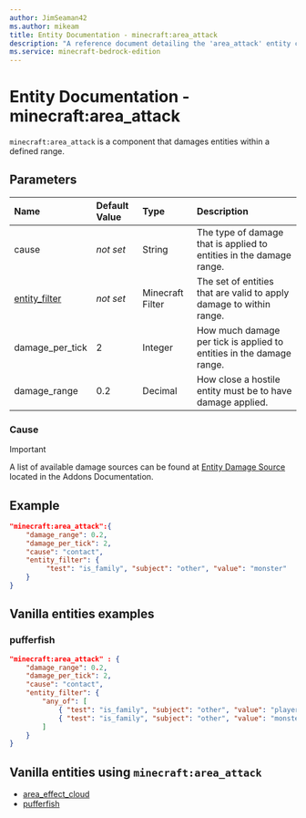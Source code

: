 ```yaml
---
author: JimSeaman42
ms.author: mikeam
title: Entity Documentation - minecraft:area_attack
description: "A reference document detailing the 'area_attack' entity component"
ms.service: minecraft-bedrock-edition
---
```


# Entity Documentation - minecraft:area_attack

`minecraft:area_attack` is a component that damages entities within a defined range.

## Parameters

|Name |Default Value  |Type  |Description  |
|:----------|:----------|:----------|:----------|
|cause |*not set* | String| The type of damage that is applied to entities in the damage range. |
|[entity_filter](../FilterList.md) |*not set*  |Minecraft Filter|The set of entities that are valid to apply damage to within range.    |
|damage_per_tick| 2| Integer|  How much damage per tick is applied to entities in the damage range. |
|damage_range| 0.2| Decimal| How close a hostile entity must be to have damage applied. |

### Cause

> [!IMPORTANT]
> A list of available damage sources can be found at [Entity Damage Source](../../../AddonsReference/Examples/AddonEntities.md#entity-damage-source) located in the Addons Documentation.

## Example

```json
"minecraft:area_attack":{
    "damage_range": 0.2,
    "damage_per_tick": 2,
    "cause": "contact",
    "entity_filter": {
         "test": "is_family", "subject": "other", "value": "monster"
    }
}
```

## Vanilla entities examples

### pufferfish

```json
"minecraft:area_attack" : {
    "damage_range": 0.2,
    "damage_per_tick": 2,
    "cause": "contact",
    "entity_filter": {
        "any_of": [
            { "test": "is_family", "subject": "other", "value": "player" },
            { "test": "is_family", "subject": "other", "value": "monster" }
        ]    
    }
}
```


## Vanilla entities using `minecraft:area_attack`

- [area_effect_cloud](../../../../Source/VanillaBehaviorPack_Snippets/entities/area_effect_cloud.md)
- [pufferfish](../../../../Source/VanillaBehaviorPack_Snippets/entities/pufferfish.md)

